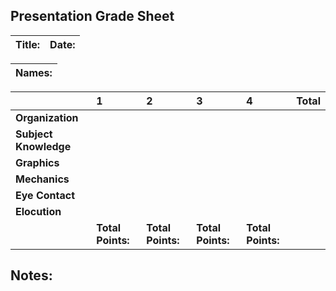 ## Presentation Grade Sheet

| **Title:** | **Date:** |
|:-----|:---------|

|**Names:**  |
|:--------|



|     | **1** | **2** | **3** | **4** | **Total** |
|:-----------------------|:-----|:-----|:-----|:-----|:---------|
| **Organization**       |      |      |      |      |          |
| **Subject Knowledge**  |      |      |      |      |          |
| **Graphics**           |      |      |      |      |          |
| **Mechanics**          |      |      |      |      |          |
| **Eye Contact**        |      |      |      |      |          |
| **Elocution**          |      |      |      |      |          |
|                        |**Total Points:**|**Total Points:**|**Total Points:**|  **Total Points:** | |

## Notes:
